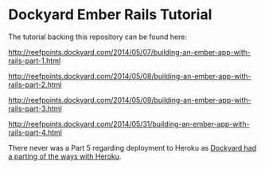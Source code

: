 Dockyard Ember Rails Tutorial
=======================

The tutorial backing this repository can be found here:

http://reefpoints.dockyard.com/2014/05/07/building-an-ember-app-with-rails-part-1.html

http://reefpoints.dockyard.com/2014/05/08/building-an-ember-app-with-rails-part-2.html

http://reefpoints.dockyard.com/2014/05/09/building-an-ember-app-with-rails-part-3.html

http://reefpoints.dockyard.com/2014/05/31/building-an-ember-app-with-rails-part-4.html

There never was a Part 5 regarding deployment to Heroku as [Dockyard had a parting of the ways with Heroku](http://reefpoints.dockyard.com/2014/06/23/goodbye-heroku.html).




